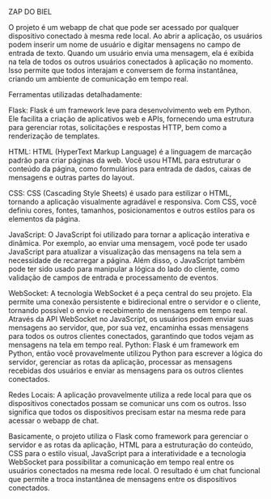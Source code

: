 ZAP DO BIEL

O projeto é um webapp de chat que pode ser acessado por qualquer dispositivo conectado à mesma rede local. Ao abrir a aplicação, os usuários podem inserir um nome de usuário e digitar mensagens no campo de entrada de texto. Quando um usuário envia uma mensagem, ela é exibida na tela de todos os outros usuários conectados à aplicação no momento. Isso permite que todos interajam e conversem de forma instantânea, criando um ambiente de comunicação em tempo real.

Ferramentas utilizadas detalhadamente:

Flask: Flask é um framework leve para desenvolvimento web em Python. Ele facilita a criação de aplicativos web e APIs, fornecendo uma estrutura para gerenciar rotas, solicitações e respostas HTTP, bem como a renderização de templates.

HTML: HTML (HyperText Markup Language) é a linguagem de marcação padrão para criar páginas da web. Você usou HTML para estruturar o conteúdo da página, como formulários para entrada de dados, caixas de mensagens e outras partes do layout.

CSS: CSS (Cascading Style Sheets) é usado para estilizar o HTML, tornando a aplicação visualmente agradável e responsiva. Com CSS, você definiu cores, fontes, tamanhos, posicionamentos e outros estilos para os elementos da página.

JavaScript: O JavaScript foi utilizado para tornar a aplicação interativa e dinâmica. Por exemplo, ao enviar uma mensagem, você pode ter usado JavaScript para atualizar a visualização das mensagens na tela sem a necessidade de recarregar a página. Além disso, o JavaScript também pode ter sido usado para manipular a lógica do lado do cliente, como validação de campos de entrada e processamento de eventos.

WebSocket: A tecnologia WebSocket é a peça central do seu projeto. Ela permite uma conexão persistente e bidirecional entre o servidor e o cliente, tornando possível o envio e recebimento de mensagens em tempo real. Através da API WebSocket no JavaScript, os usuários podem enviar suas mensagens ao servidor, que, por sua vez, encaminha essas mensagens para todos os outros clientes conectados, garantindo que todos vejam as mensagens na tela em tempo real.
Python: Flask é um framework em Python, então você provavelmente utilizou Python para escrever a lógica do servidor, gerenciar as rotas da aplicação, processar as mensagens recebidas dos usuários e enviar as mensagens para os outros clientes conectados.

Redes Locais: A aplicação provavelmente utiliza a rede local para que os dispositivos conectados possam se comunicar uns com os outros. Isso significa que todos os dispositivos precisam estar na mesma rede para acessar o webapp de chat.

Basicamente, o projeto utiliza o Flask como framework para gerenciar o servidor e as rotas da aplicação, HTML para a estruturação do conteúdo, CSS para o estilo visual, JavaScript para a interatividade e a tecnologia WebSocket para possibilitar a comunicação em tempo real entre os usuários conectados na mesma rede local. O resultado é um chat funcional que permite a troca instantânea de mensagens entre os dispositivos conectados.
